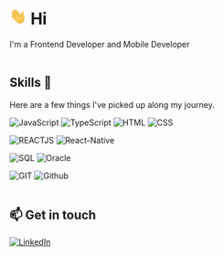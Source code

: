 # <img src="https://raw.githubusercontent.com/ABSphreak/ABSphreak/master/gifs/Hi.gif" width="30px"> Hi


I'm a Frontend Developer and Mobile Developer
<br/>
<br/>

## Skills 🚀

Here are a few things I've picked up along my journey.

![JavaScript](https://img.shields.io/badge/JavaScript-F7DF1E?style=for-the-badge&logo=javascript&logoColor=black) ![TypeScript](https://img.shields.io/badge/TypeScript-007ACC?style=for-the-badge&logo=typescript&logoColor=white) ![HTML](https://img.shields.io/badge/HTML5-E34F26?style=for-the-badge&logo=html5&logoColor=white) ![CSS](https://img.shields.io/badge/CSS-239120?&style=for-the-badge&logo=css3&logoColor=white) 

![REACTJS](https://img.shields.io/badge/react-06bcee?style=for-the-badge&logo=react&logoColor=black) ![React-Native](https://img.shields.io/badge/react-native%20-%230db7ed.svg?&style=for-the-badge&logo=react-native&logoColor=white)

![SQL](https://img.shields.io/badge/-SQL-000?style=for-the-badge&logo=MySQL&logoColor=4479A1) ![Oracle](https://img.shields.io/badge/oracle%20-%230db7ed.svg?&style=for-the-badge&logo=oracle&logoColor=red) 

![GIT](https://img.shields.io/badge/git%20-%23F05033.svg?&style=for-the-badge&logo=git&logoColor=white) ![Github](https://img.shields.io/badge/github%20-%23121011.svg?&style=for-the-badge&logo=github&logoColor=white)
<br/>
<br/>
## 📫 Get in touch
[![LinkedIn](https://img.shields.io/badge/LinkedIn-0077B5?style=for-the-badge&logo=linkedin&logoColor=white)](https://www.linkedin.com/in/jose-vitor-segundo/)

<!-- ### Hi there 🚀
📫 How to reach me: josevitorsegundo2@gmail.com
**/** is a ✨ _special_ ✨ repository because its `README.md` (this file) appears on your GitHub profile.
Here are some ideas to get you started:
- 🔭 I’m currently working on ...
- 🌱 I’m currently learning ...
- 👯 I’m looking to collaborate on ...
- 🤔 I’m looking for help with ...
- 💬 Ask me about ...
- 📫 How to reach me: ...
- 😄 Pronouns: ...
- ⚡ Fun fact: ...
-->
